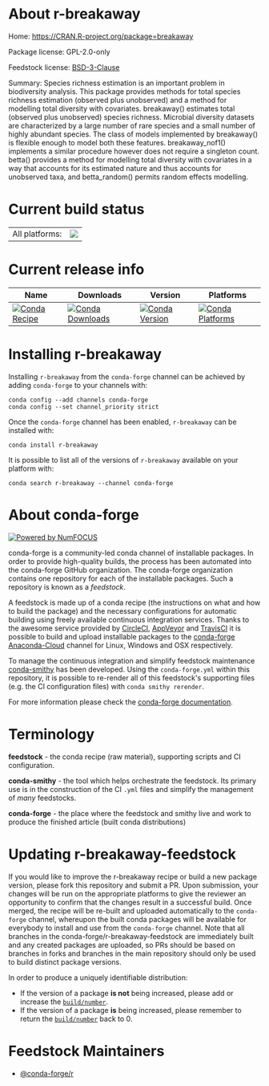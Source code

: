 About r-breakaway
=================

Home: https://CRAN.R-project.org/package=breakaway

Package license: GPL-2.0-only

Feedstock license: [BSD-3-Clause](https://github.com/conda-forge/r-breakaway-feedstock/blob/master/LICENSE.txt)

Summary: Species richness estimation is an important problem in biodiversity analysis. This package provides methods for total species richness estimation (observed plus unobserved) and a method for modelling total diversity with covariates. breakaway() estimates total (observed plus unobserved) species richness. Microbial diversity datasets are characterized by a large number of rare species and a small number of highly abundant species. The class of models implemented by breakaway() is flexible enough to model both these features. breakaway_nof1() implements a similar procedure however does not require a singleton count. betta() provides a method for modelling total diversity with covariates in a way that accounts for its estimated nature and thus accounts for unobserved taxa, and betta_random() permits random effects modelling.

Current build status
====================


<table><tr><td>All platforms:</td>
    <td>
      <a href="https://dev.azure.com/conda-forge/feedstock-builds/_build/latest?definitionId=7505&branchName=master">
        <img src="https://dev.azure.com/conda-forge/feedstock-builds/_apis/build/status/r-breakaway-feedstock?branchName=master">
      </a>
    </td>
  </tr>
</table>

Current release info
====================

| Name | Downloads | Version | Platforms |
| --- | --- | --- | --- |
| [![Conda Recipe](https://img.shields.io/badge/recipe-r--breakaway-green.svg)](https://anaconda.org/conda-forge/r-breakaway) | [![Conda Downloads](https://img.shields.io/conda/dn/conda-forge/r-breakaway.svg)](https://anaconda.org/conda-forge/r-breakaway) | [![Conda Version](https://img.shields.io/conda/vn/conda-forge/r-breakaway.svg)](https://anaconda.org/conda-forge/r-breakaway) | [![Conda Platforms](https://img.shields.io/conda/pn/conda-forge/r-breakaway.svg)](https://anaconda.org/conda-forge/r-breakaway) |

Installing r-breakaway
======================

Installing `r-breakaway` from the `conda-forge` channel can be achieved by adding `conda-forge` to your channels with:

```
conda config --add channels conda-forge
conda config --set channel_priority strict
```

Once the `conda-forge` channel has been enabled, `r-breakaway` can be installed with:

```
conda install r-breakaway
```

It is possible to list all of the versions of `r-breakaway` available on your platform with:

```
conda search r-breakaway --channel conda-forge
```


About conda-forge
=================

[![Powered by
NumFOCUS](https://img.shields.io/badge/powered%20by-NumFOCUS-orange.svg?style=flat&colorA=E1523D&colorB=007D8A)](https://numfocus.org)

conda-forge is a community-led conda channel of installable packages.
In order to provide high-quality builds, the process has been automated into the
conda-forge GitHub organization. The conda-forge organization contains one repository
for each of the installable packages. Such a repository is known as a *feedstock*.

A feedstock is made up of a conda recipe (the instructions on what and how to build
the package) and the necessary configurations for automatic building using freely
available continuous integration services. Thanks to the awesome service provided by
[CircleCI](https://circleci.com/), [AppVeyor](https://www.appveyor.com/)
and [TravisCI](https://travis-ci.com/) it is possible to build and upload installable
packages to the [conda-forge](https://anaconda.org/conda-forge)
[Anaconda-Cloud](https://anaconda.org/) channel for Linux, Windows and OSX respectively.

To manage the continuous integration and simplify feedstock maintenance
[conda-smithy](https://github.com/conda-forge/conda-smithy) has been developed.
Using the ``conda-forge.yml`` within this repository, it is possible to re-render all of
this feedstock's supporting files (e.g. the CI configuration files) with ``conda smithy rerender``.

For more information please check the [conda-forge documentation](https://conda-forge.org/docs/).

Terminology
===========

**feedstock** - the conda recipe (raw material), supporting scripts and CI configuration.

**conda-smithy** - the tool which helps orchestrate the feedstock.
                   Its primary use is in the construction of the CI ``.yml`` files
                   and simplify the management of *many* feedstocks.

**conda-forge** - the place where the feedstock and smithy live and work to
                  produce the finished article (built conda distributions)


Updating r-breakaway-feedstock
==============================

If you would like to improve the r-breakaway recipe or build a new
package version, please fork this repository and submit a PR. Upon submission,
your changes will be run on the appropriate platforms to give the reviewer an
opportunity to confirm that the changes result in a successful build. Once
merged, the recipe will be re-built and uploaded automatically to the
`conda-forge` channel, whereupon the built conda packages will be available for
everybody to install and use from the `conda-forge` channel.
Note that all branches in the conda-forge/r-breakaway-feedstock are
immediately built and any created packages are uploaded, so PRs should be based
on branches in forks and branches in the main repository should only be used to
build distinct package versions.

In order to produce a uniquely identifiable distribution:
 * If the version of a package **is not** being increased, please add or increase
   the [``build/number``](https://docs.conda.io/projects/conda-build/en/latest/resources/define-metadata.html#build-number-and-string).
 * If the version of a package **is** being increased, please remember to return
   the [``build/number``](https://docs.conda.io/projects/conda-build/en/latest/resources/define-metadata.html#build-number-and-string)
   back to 0.

Feedstock Maintainers
=====================

* [@conda-forge/r](https://github.com/conda-forge/r/)

